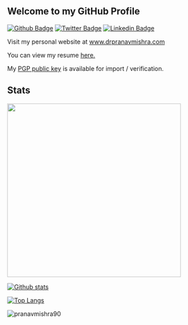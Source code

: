 ## Welcome to my GitHub Profile

[![Github Badge](https://img.shields.io/badge/-pranavmishra90-grey?style=flat&logo=github&logoColor=white&link=https://github.com/pranavmishra90/)](https://www.github.com/pranavmishra90/) [![Twitter Badge](https://img.shields.io/badge/-drpranavmishra-00acee?style=flat&logo=twitter&logoColor=white&link=https://twitter.com/drpranavmishra/)](https://www.twitter.com/drpranavmishra/) [![Linkedin Badge](https://img.shields.io/badge/-drpranavmishra-0072b1?style=flat&logo=Linkedin&logoColor=white&link=https://www.linkedin.com/in/drpranavmishra/)](https://www.linkedin.com/in/drpranavmishra/)  

Visit my personal website at www.drpranavmishra.com

<p align='left'> You can view my resume <a href='https://www.drpranavmishra.com/wp-content/uploads/cv/Pranav%20Mishra%20Curriculum%20Vitae.pdf' target=_blank><u>here</u>.</a></p>

My [PGP public key](./pgp/pranav-mishra-public.key) is available for import / verification.


## Stats
<img src="https://cr-ss-service.azurewebsites.net/api/ScreenShot?widget=summary&username=pranavmishra90&badges=3&branding=false&style=--header-bg-color:%23000;--badge-text-color:%23fff;--name-font-size:%2020px;" width="400" />






[![Github stats](https://github-readme-stats.vercel.app/api?username=pranavmishra90&show_icons=true&include_all_commits=true)](https://github.com/pranavmishra90/github-readme-stats)

[![Top Langs](https://github-readme-stats.vercel.app/api/top-langs/?username=pranavmishra90&layout=compact)](https://github.com/pranavmishra90/github-readme-stats)
<p align=left> <img src=https://komarev.com/ghpvc/?username=pranavmishra90 alt=pranavmishra90 /> </p>
